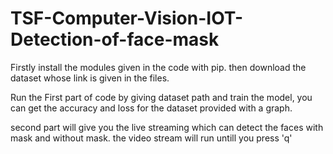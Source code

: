 # TSF-Computer-Vision-IOT-Detection-of-face-mask

Firstly install the modules given in the code with pip.
then download the dataset whose link is given in the files.

Run the First part of code by giving dataset path and train the model,
you can get the accuracy and loss for the dataset provided with a graph.

second part will give you the live streaming which can detect the faces with mask and without mask.
the video stream will run untill you press 'q'
